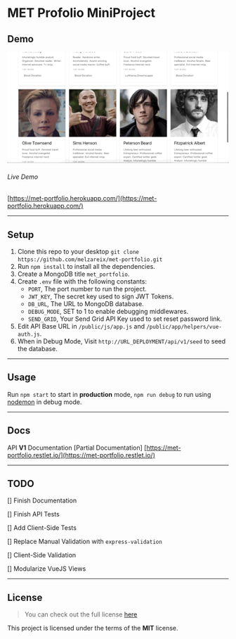 MET Profolio MiniProject
============


## Demo
![Demo](preview.gif)

###### Live Demo
[https://met-portfolio.herokuapp.com/](https://met-portfolio.herokuapp.com/)

---

## Setup
1. Clone this repo to your desktop `git clone https://github.com/melzareix/met-portfolio.git`
2. Run `npm install` to install all the dependencies.
3. Create a MongoDB title `met_portfolio`.
4. Create `.env` file with the following constants:
    - `PORT`, The port number to run the project.
    - `JWT_KEY`, The secret key used to sign JWT Tokens.
    - `DB_URL`, The URL to MongoDB database.
    - `DEBUG_MODE`, SET to 1 to enable debugging middlewares.
    - `SEND_GRID`, Your Send Grid API Key used to set reset password link.
5. Edit API Base URL in `/public/js/app.js` and `/public/app/helpers/vue-auth.js`.
6. When in Debug Mode, Visit `http://URL_DEPLOYMENT/api/v1/seed` to seed the database.


---

## Usage

Run `npm start` to start in **production** mode, `npm run debug` to run using [nodemon](https://nodemon.io/) in debug mode.

---

## Docs
API **V1** Documentation [Partial Documentation]
[https://met-portfolio.restlet.io/](https://met-portfolio.restlet.io/)

---

## TODO
[] Finish Documentation

[] Finish API Tests

[] Add Client-Side Tests

[] Replace Manual Validation with `express-validation`

[] Client-Side Validation

[] Modularize VueJS Views

---
## License
>You can check out the full license [here](https://github.com/melzareix/met-portfolio/blob/master/LICENSE)

This project is licensed under the terms of the **MIT** license.
